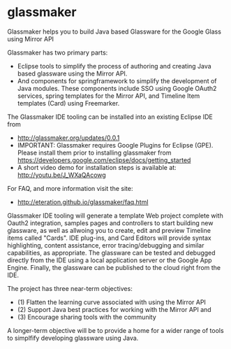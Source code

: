 glassmaker
==========

Glassmaker helps you to build Java based Glassware for the Google Glass using Mirror API

Glassmaker has two primary parts:
  - Eclipse tools to simplify the process of authoring and creating Java based glassware using the Mirror API. 
  - And components for springframework to simplify the development of Java modules. These components include SSO using Google OAuth2 services, spring templates for the Mirror API, and Timeline Item templates (Card) using Freemarker.

The Glassmaker IDE tooling can be installed into an existing Eclipse IDE from

  - http://glassmaker.org/updates/0.0.1
  - IMPORTANT: Glassmaker requires Google Plugins for Eclipse (GPE). Please install them prior to installing glassmaker from https://developers.google.com/eclipse/docs/getting_started
  - A short video demo for installation steps is available at: http://youtu.be/J_WXaQAcowg

For FAQ, and more information visit the site:

  - http://eteration.github.io/glassmaker/faq.html


Glassmaker IDE tooling will generate a template Web project complete with Oauth2
integration, samples pages and controllers to start building new glassware, as well
as allwoing you to create, edit and preview Timeline items called "Cards". IDE plug-ins,
and Card Editors will provide syntax highlighting, content assistance, error
tracing/debugging and similar capabilities, as appropriate. The glassware can be tested
and debugged directly from the IDE using a local application server or the Google App 
Engine. Finally, the glassware can be  published to the cloud right from the IDE.


The project has three near-term objectives: 

  - (1) Flatten the learning curve associated with using the Mirror API
  - (2) Support Java best practices for working with the Mirror API and
  - (3) Encourage sharing tools with the community

A longer-term objective will be to provide a home for a wider range of tools
to simplfify developing glassware using Java.
